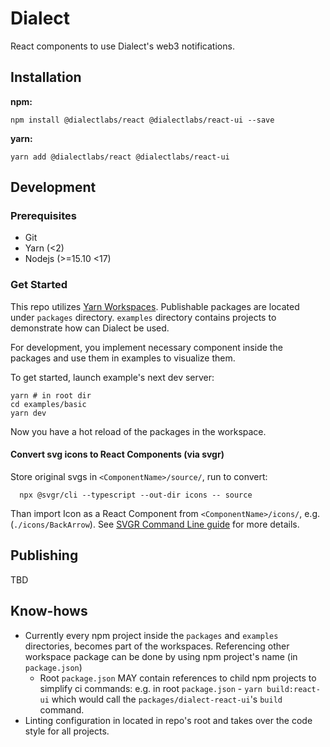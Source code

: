 # Dialect

React components to use Dialect's web3 notifications.

## Installation

**npm:**

```shell
npm install @dialectlabs/react @dialectlabs/react-ui --save
```

**yarn:**

```shell
yarn add @dialectlabs/react @dialectlabs/react-ui
```

## Development

### Prerequisites

- Git
- Yarn (<2)
- Nodejs (>=15.10 <17)

### Get Started

This repo utilizes [Yarn Workspaces](https://classic.yarnpkg.com/lang/en/docs/workspaces/). Publishable packages are located under `packages` directory. `examples` directory contains projects to demonstrate how can Dialect be used.

For development, you implement necessary component inside the packages and use them in examples to visualize them.

To get started, launch example's next dev server:

```shell
yarn # in root dir
cd examples/basic
yarn dev
```

Now you have a hot reload of the packages in the workspace.

#### Convert svg icons to React Components (via svgr)

Store original svgs in `<ComponentName>/source/`, run to convert:

```
  npx @svgr/cli --typescript --out-dir icons -- source
```

Than import Icon as a React Component from `<ComponentName>/icons/`, e.g. (`./icons/BackArrow`). See [SVGR Command Line guide](https://react-svgr.com/docs/cli/) for more details.

## Publishing

TBD

## Know-hows

- Currently every npm project inside the `packages` and `examples` directories, becomes part of the workspaces. Referencing other workspace package can be done by using npm project's name (in `package.json`)
  - Root `package.json` MAY contain references to child npm projects to simplify ci commands: e.g. in root `package.json` - `yarn build:react-ui` which would call the `packages/dialect-react-ui`'s `build` command.
- Linting configuration in located in repo's root and takes over the code style for all projects.
